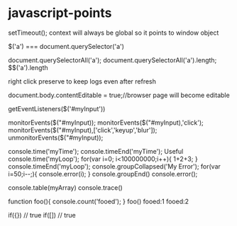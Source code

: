 # javascript-points

setTimeout(); context will always be global so it points to window object

$('a') === document.querySelector('a')

document.querySelectorAll('a');
document.querySelectorAll('a').length;
$$('a').length

right click preserve to keep logs even after refresh

document.body.contentEditable = true;//browser page will become editable

getEventListeners($('#myInput'))

monitorEvents($("#myInput));
monitorEvents($("#myInput),'click');
monitorEvents($("#myInput),['click','keyup','blur']);
unmonitorEvents($("#myInput));

console.time('myTime');
console.timeEnd('myTime');
Useful
console.time('myLoop');
for(var i=0; i<100000000;i++){
    1+2+3;
}
console.timeEnd('myLoop');
console.groupCollapsed('My Error');
for(var i=50;i--;){
    console.error(i);
}
console.groupEnd()
console.error();

console.table(myArray)
console.trace()

function foo(){
    console.count('fooed');
}
foo()
fooed:1
fooed:2

if({}) // true
if([]) // true